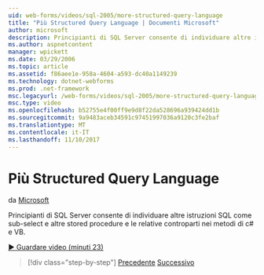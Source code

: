 ```yaml
---
uid: web-forms/videos/sql-2005/more-structured-query-language
title: "Più Structured Query Language | Documenti Microsoft"
author: microsoft
description: Principianti di SQL Server consente di individuare altre istruzioni SQL come sub-select e altre stored procedure e le relative controparti nei metodi di c# e VB.
ms.author: aspnetcontent
manager: wpickett
ms.date: 03/29/2006
ms.topic: article
ms.assetid: f86aee1e-958a-4604-a593-dc40a1149239
ms.technology: dotnet-webforms
ms.prod: .net-framework
msc.legacyurl: /web-forms/videos/sql-2005/more-structured-query-language
msc.type: video
ms.openlocfilehash: b52755e4f00ff9e9d8f22da528696a939424dd1b
ms.sourcegitcommit: 9a9483aceb34591c97451997036a9120c3fe2baf
ms.translationtype: MT
ms.contentlocale: it-IT
ms.lasthandoff: 11/10/2017
---
```

<a name="more-structured-query-language"></a>Più Structured Query Language
====================
da [Microsoft](https://github.com/microsoft)

Principianti di SQL Server consente di individuare altre istruzioni SQL come sub-select e altre stored procedure e le relative controparti nei metodi di c# e VB.

[&#9654; Guardare video (minuti 23)](https://channel9.msdn.com/Blogs/ASP-NET-Site-Videos/more-structured-query-language)

>[!div class="step-by-step"]
[Precedente](manipulating-database-data.md)
[Successivo](understanding-security-and-network-connectivity.md)

